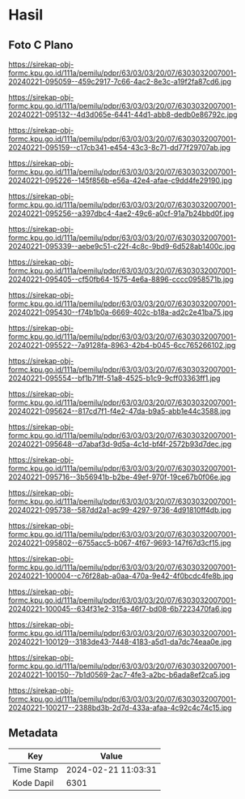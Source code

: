 # Hasil

## Foto C Plano

https://sirekap-obj-formc.kpu.go.id/111a/pemilu/pdpr/63/03/03/20/07/6303032007001-20240221-095059--459c2917-7c66-4ac2-8e3c-a19f2fa87cd6.jpg

https://sirekap-obj-formc.kpu.go.id/111a/pemilu/pdpr/63/03/03/20/07/6303032007001-20240221-095132--4d3d065e-6441-44d1-abb8-dedb0e86792c.jpg

https://sirekap-obj-formc.kpu.go.id/111a/pemilu/pdpr/63/03/03/20/07/6303032007001-20240221-095159--c17cb341-e454-43c3-8c71-dd77f29707ab.jpg

https://sirekap-obj-formc.kpu.go.id/111a/pemilu/pdpr/63/03/03/20/07/6303032007001-20240221-095226--145f856b-e56a-42e4-afae-c9dd4fe29190.jpg

https://sirekap-obj-formc.kpu.go.id/111a/pemilu/pdpr/63/03/03/20/07/6303032007001-20240221-095256--a397dbc4-4ae2-49c6-a0cf-91a7b24bbd0f.jpg

https://sirekap-obj-formc.kpu.go.id/111a/pemilu/pdpr/63/03/03/20/07/6303032007001-20240221-095339--aebe9c51-c22f-4c8c-9bd9-6d528ab1400c.jpg

https://sirekap-obj-formc.kpu.go.id/111a/pemilu/pdpr/63/03/03/20/07/6303032007001-20240221-095405--cf50fb64-1575-4e6a-8896-cccc0958571b.jpg

https://sirekap-obj-formc.kpu.go.id/111a/pemilu/pdpr/63/03/03/20/07/6303032007001-20240221-095430--f74b1b0a-6669-402c-b18a-ad2c2e41ba75.jpg

https://sirekap-obj-formc.kpu.go.id/111a/pemilu/pdpr/63/03/03/20/07/6303032007001-20240221-095522--7a9128fa-8963-42b4-b045-6cc765266102.jpg

https://sirekap-obj-formc.kpu.go.id/111a/pemilu/pdpr/63/03/03/20/07/6303032007001-20240221-095554--bf1b71ff-51a8-4525-b1c9-9cff03363ff1.jpg

https://sirekap-obj-formc.kpu.go.id/111a/pemilu/pdpr/63/03/03/20/07/6303032007001-20240221-095624--817cd7f1-f4e2-47da-b9a5-abb1e44c3588.jpg

https://sirekap-obj-formc.kpu.go.id/111a/pemilu/pdpr/63/03/03/20/07/6303032007001-20240221-095648--d7abaf3d-9d5a-4c1d-bf4f-2572b93d7dec.jpg

https://sirekap-obj-formc.kpu.go.id/111a/pemilu/pdpr/63/03/03/20/07/6303032007001-20240221-095716--3b56941b-b2be-49ef-970f-19ce67b0f06e.jpg

https://sirekap-obj-formc.kpu.go.id/111a/pemilu/pdpr/63/03/03/20/07/6303032007001-20240221-095738--587dd2a1-ac99-4297-9736-4d91810ff4db.jpg

https://sirekap-obj-formc.kpu.go.id/111a/pemilu/pdpr/63/03/03/20/07/6303032007001-20240221-095802--6755acc5-b067-4f67-9693-147f67d3cf15.jpg

https://sirekap-obj-formc.kpu.go.id/111a/pemilu/pdpr/63/03/03/20/07/6303032007001-20240221-100004--c76f28ab-a0aa-470a-9e42-4f0bcdc4fe8b.jpg

https://sirekap-obj-formc.kpu.go.id/111a/pemilu/pdpr/63/03/03/20/07/6303032007001-20240221-100045--634f31e2-315a-46f7-bd08-6b7223470fa6.jpg

https://sirekap-obj-formc.kpu.go.id/111a/pemilu/pdpr/63/03/03/20/07/6303032007001-20240221-100129--3183de43-7448-4183-a5d1-da7dc74eaa0e.jpg

https://sirekap-obj-formc.kpu.go.id/111a/pemilu/pdpr/63/03/03/20/07/6303032007001-20240221-100150--7b1d0569-2ac7-4fe3-a2bc-b6ada8ef2ca5.jpg

https://sirekap-obj-formc.kpu.go.id/111a/pemilu/pdpr/63/03/03/20/07/6303032007001-20240221-100217--2388bd3b-2d7d-433a-afaa-4c92c4c74c15.jpg


## Metadata

| Key        | Value               |
| ---------- | ------------------- |
| Time Stamp | 2024-02-21 11:03:31 |
| Kode Dapil | 6301                |



